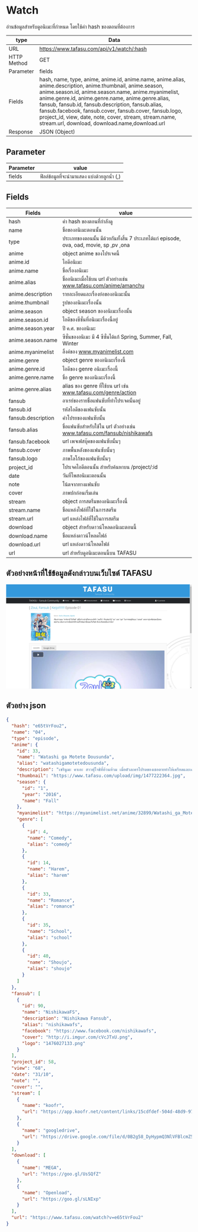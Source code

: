 # Watch
อ่านข้อมูลสำหรับดูอนิเมะที่กำหนด โดยใช้ค่า hash ของตอนที่ต้องการ

type | Data
--- | ---
URL | https://www.tafasu.com/api/v1/watch/:hash
HTTP Method | GET
Parameter | fields
Fields | hash, name, type, anime, anime.id, anime.name, anime.alias, anime.description, anime.thumbnail, anime.season, anime.season.id, anime.season.name, anime.myanimelist, anime.genre.id, anime.genre.name, anime.genre.alias, fansub, fansub.id, fansub.description, fansub.alias, fansub.facebook, fansub.cover, fansub.cover, fansub.logo, project_id, view, date, note, cover, stream, stream.name, stream.url, download, download.name,download.url
Response | JSON (Object)

## Parameter
Parameter | value
--- | ---
fields | ฟิลล์ข้อมูลที่จะนำมาแสดง แบ่งด้วยลูกน้ำ (,)

## Fields
Fields| value
--- | ---
hash | ค่า hash ของตอนที่กำลังดู
name | ชื่อของอนิเมะตอนนั้น
type | ประเภทของตอนนั้น มีด้วยกันทั้งสิ้น 7 ประเภทได้แก่ episode, ova, oad, movie, sp ,pv ,ona
anime | object anime ของโปรเจคนี้
anime.id | ไอดีอนิเมะ
anime.name | ชื่อเรื่องอนิเมะ
anime.alias | ชื่ออนิเมะเมื่อใช้บน url ตัวอย่างเช่น www.tafasu.com/anime/amanchu
anime.description | รายละเอียดและเรื่องย่อของอนิเมะนั้น
anime.thumbnail | รูปของอนิเมะเรื่องนั้น
anime.season | object season ของอนิเมะเรื่องนั้น
anime.season.id | ไอดีของซีซั่นที่อนิเมะเรื่องนี้อยู่
anime.season.year | ปี ค.ศ. ของอนิเมะ
anime.season.name | ซีซั่นของอนิเมะ มี 4 ซีซั่นได้แก้ Spring, Summer, Fall, Winter
anime.myanimelist | ลิ้งค์ของ www.myanimelist.com
anime.genre | object genre ของอนิเมะเรื่องนี้
anime.genre.id | ไอดีของ genre อนิเมะเรื่องนี้
anime.genre.name | ชื่อ genre ของอนิเมะเรื่องนี้
anime.genre.alias | alias ของ genre ที่ใช้บน url เช่น www.tafasu.com/genre/action
fansub | อาเรย์ของรายชื่อแฟนซับที่ทำโปรเจคนั้นอยู่
fansub.id | รหัสไอดีของแฟนซับนั้น
fansub.description | คำโปรยของแฟนซับนั้น
fansub.alias | ชื่อแฟนซับสำหรับใช้ใน url ตัวอย่างเช่น www.tafasu.com/fansub/nishikawafs
fansub.facebook | url เพจเฟสบุ๊คของแฟนซับนั้นๆ
fansub.cover | ภาพพื้นหลังของแฟนซับนั้นๆ
fansub.logo | ภาพโลโก้ของแฟนซับนั้นๆ
project_id | โปรเจคไอดีตอนนั้น สำหรับค้นหาบน /project/:id
date | วันที่โพสอนิเมะตอนนั้น
note | โน้ตจากทางแฟนซับ
cover | ภาพปกก่อนเริ่มเล่น
stream | object การสตรีมของอนิเมะเรื่องนี้
stream.name | ชื่อแหล่งไฟล์ที่ใช้ในการสตรีม
stream.url | url แหล่งไฟล์ที่ใช้ในการสตรีม
download | object สำหรับดาวน์โหลดอนิเมะตอนนี้
download.name | ชื่อแหล่งดาวน์โหลดไฟล์
download.url | url แหล่งดาวน์โหลดไฟล์
url | url สำหรับดูอนิเมะตอนนี้บน TAFASU

## ตัวอย่างหน้าที่ใช้ข้อมูลดังกล่าวบนเว็บไซต์ TAFASU
![](/images/preview_watch.png)

## ตัวอย่าง json
```json
{
  "hash": "e65tVrFou2",
  "name": "04",
  "type": "episode",
  "anime": {
    "id": 33,
    "name": "Watashi ga Motete Dousunda",
    "alias": "watashigamotetedousunda",
    "description": "เซรินูมะ คาเอะ สาวฟุโจชิที่อ้วนท้วม เมื่อตัวละครโปรดของเธอตายทำให้เครียดและเศร้าอย่างมาก จนน้ำหนักลดลงอย่างรวดเร็ว หลังกลับมาชั้นเรียน เธอกลายเป็นสาวที่มีเสน่ห์ จนมีหนุ่มหลายคนตามจีบ แต่ความเป็นสาว Y ของเธอยังคงเหมือนเดิม",
    "thumbnail": "https://www.tafasu.com/upload/img/1477222364.jpg",
    "season": {
      "id": "1",
      "year": "2016",
      "name": "Fall"
    },
    "myanimelist": "https://myanimelist.net/anime/32899/Watashi_ga_Motete_Dousunda",
    "genre": [
      {
        "id": 4,
        "name": "Comedy",
        "alias": "comedy"
      },
      {
        "id": 14,
        "name": "Harem",
        "alias": "harem"
      },
      {
        "id": 33,
        "name": "Romance",
        "alias": "romance"
      },
      {
        "id": 35,
        "name": "School",
        "alias": "school"
      },
      {
        "id": 40,
        "name": "Shoujo",
        "alias": "shoujo"
      }
    ]
  },
  "fansub": [
    {
      "id": 90,
      "name": "NishikawaFS",
      "description": "Nishikawa Fansub",
      "alias": "nishikawafs",
      "facebook": "https://www.facebook.com/nishikawafs",
      "cover": "http://i.imgur.com/cVcJTxU.png",
      "logo": "1476027133.png"
    }
  ],
  "project_id": 58,
  "view": "68",
  "date": "31/10",
  "note": "",
  "cover": "",
  "stream": [
    {
      "name": "koofr",
      "url": "https://app.koofr.net/content/links/15cdfdef-504d-48d9-9748-d49fb13b0e14/files/get/%5BNishikawaFS%5D%20Watashi%20ga%20Motete%20Dou%20Sunda%20-%2004%20(TBS%201280x720%20x264%20AAC).mp4?path="
    },
    {
      "name": "googledrive",
      "url": "https://drive.google.com/file/d/0B2g58_DyHypmQ3NlVFBlcmZ5Zlk/view"
    }
  ],
  "download": [
    {
      "name": "MEGA",
      "url": "https://goo.gl/UsSQfZ"
    },
    {
      "name": "Openload",
      "url": "https://goo.gl/sLNIxp"
    }
  ],
  "url": "https://www.tafasu.com/watch?v=e65tVrFou2"
}
```
